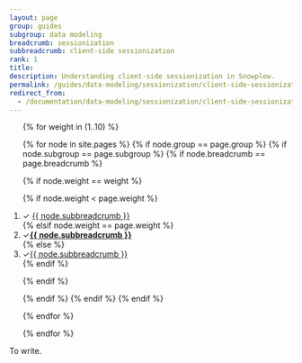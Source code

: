 ```yaml
---
layout: page
group: guides
subgroup: data modeling
breadcrumb: sessionization
subbreadcrumb: client-side sessionization
rank: 1
title:
description: Understanding client-side sessionization in Snowplow.
permalink: /guides/data-modeling/sessionization/client-side-sessionization/
redirect_from:
  - /documentation/data-modeling/sessionization/client-side-sessionization/
---
```


<nav>
  <ol>

{% for weight in (1..10) %}

{% for node in site.pages %}
{% if node.group == page.group %}
{% if node.subgroup == page.subgroup %}
{% if node.breadcrumb == page.breadcrumb %}

{% if node.weight == weight %}

{% if node.weight < page.weight %}<li class="visited">&#10003; <a href="{{ BASE_PATH }}{{node.url}}">{{ node.subbreadcrumb }}</a></li>
{% elsif node.weight == page.weight %}<li class="current">&#10003;<strong><a href="{{ BASE_PATH }}{{node.url}}">{{ node.subbreadcrumb }}</a></strong></li>
{% else %}<li>&#10003;<a href="{{ BASE_PATH }}{{node.url}}">{{ node.subbreadcrumb }}</a></li>
{% endif %}

{% endif %}

{% endif %}
{% endif %}
{% endif %}

{% endfor %}

{% endfor %}

  </ol>
</nav>

To write.
